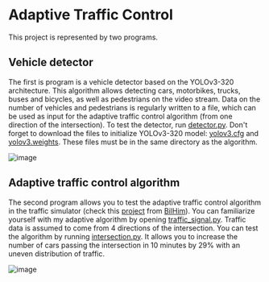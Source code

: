 # Adaptive Traffic Control

This project is represented by two programs. 

## Vehicle detector
<p>The first is program is a vehicle detector based on the YOLOv3-320 architecture. This algorithm allows detecting cars, motorbikes, trucks, buses and bicycles, as well as pedestrians on the video stream. Data on the number of vehicles and pedestrians is regularly written to a file, which can be used as input for the adaptive traffic control algorithm (from one direction of the intersection). To test the detector, run <a href="https://github.com/nickimpark/Adaptive-Traffic-Control/blob/main/vehicle_detector/detector.py">detector.py</a>. Don't forget to download the files to initialize YOLOv3-320 model: <a href="https://github.com/pjreddie/darknet/blob/master/cfg/yolov3.cfg">yolov3.cfg</a> and <a href="https://pjreddie.com/media/files/yolov3.weights">yolov3.weights</a>. These files must be in the same directory as the algorithm.</p>

![image](https://user-images.githubusercontent.com/48395531/170374915-220c85a4-9bda-4ff8-bee7-0ae952ba84e8.png)


## Adaptive traffic control algorithm
<p>The second program allows you to test the adaptive traffic control algorithm in the traffic simulator (check this <a href="https://github.com/BilHim/trafficSimulator">project</a> from <a href="https://github.com/BilHim">BilHim</a>). You can familiarize yourself with my adaptive algorithm by opening <a href="https://github.com/nickimpark/Adaptive-Traffic-Control/blob/main/traffic_control/trafficSimulator/traffic_signal.py">traffic_signal.py</a>. Traffic data is assumed to come from 4 directions of the intersection. You can test the algorithm by running <a href="https://github.com/nickimpark/Adaptive-Traffic-Control/blob/main/traffic_control/intersection.py">intersection.py</a>. It allows you to increase the number of cars passing the intersection in 10 minutes by 29% with an uneven distribution of traffic.</p>

![image](https://user-images.githubusercontent.com/48395531/170375000-e66f82fb-cd54-4b7a-b233-b8b4a3bee336.png)
